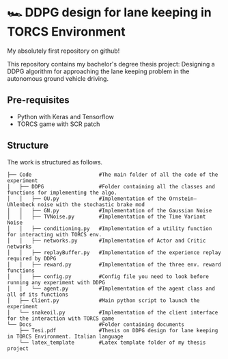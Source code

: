 # 🏎 DDPG design for lane keeping in TORCS Environment
My absolutely first repository on github!

This repository contains my bachelor's degree thesis project: Designing a DDPG algorithm for approaching the lane keeping problem in the autonomous ground vehicle driving.

## Pre-requisites
- Python with Keras and Tensorflow
- TORCS game with SCR patch

## Structure
The work is structured as follows.
```
├── Code                      #The main folder of all the code of the experiment
│   ├── DDPG                  #Folder containing all the classes and functions for implementing the algo.
│   │   ├── OU.py             #Implementation of the Ornstein–Uhlenbeck noise with the stochastic brake mod
│   │   ├── GN.py             #Implementation of the Gaussian Noise
│   │   ├── TVNoise.py        #Implementation of the Time Variant Noise
│   │   ├── conditioning.py   #Implementation of a utility function for interacting with TORCS env.
│   │   ├── networks.py       #Implementation of Actor and Critic networks
│   │   ├── replayBuffer.py   #Implementation of the experience replay required by DDPG
│   │   ├── reward.py         #Implementation of the three env. reward functions
│   │   ├── config.py         #Config file you need to look before running any experiment with DDPG
│   │   └── agent.py          #Implementation of the agent class and all of its functions
│   ├── Client.py             #Main python script to launch the experiment
│   └── snakeoil.py           #Implementation of the client interface for the interaction with TORCS game
└── Docs                      #Folder containing documents
    ├── Tesi.pdf              #Thesis on DDPG design for lane keeping in TORCS Environment. Italian language
    └── latex_template        #Latex template folder of my thesis project
    
```
